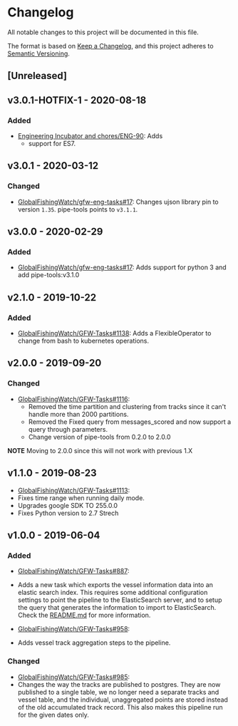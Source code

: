 # Changelog

All notable changes to this project will be documented in this file.

The format is based on [Keep a Changelog](https://keepachangelog.com/en/1.0.0/), and this project adheres to [Semantic Versioning](https://semver.org/spec/v2.0.0.html).

## [Unreleased]


## v3.0.1-HOTFIX-1 - 2020-08-18

### Added

* [Engineering Incubator and chores/ENG-90](https://globalfishingwatch.atlassian.net/browse/ENG-90): Adds
  * support for ES7.

## v3.0.1 - 2020-03-12

### Changed

* [GlobalFishingWatch/gfw-eng-tasks#17](https://github.com/GlobalFishingWatch/gfw-eng-tasks/issues/17): Changes
    ujson library pin to version `1.35`.
    pipe-tools points to `v3.1.1`.

## v3.0.0 - 2020-02-29

### Added

* [GlobalFishingWatch/gfw-eng-tasks#17](https://github.com/GlobalFishingWatch/gfw-eng-tasks/issues/17): Adds
    support for python 3 and add pipe-tools:v3.1.0

## v2.1.0 - 2019-10-22

### Added

* [GlobalFishingWatch/GFW-Tasks#1138](https://github.com/GlobalFishingWatch/GFW-Tasks/issues/1138): Adds
    a FlexibleOperator to change from bash to kubernetes operations.

## v2.0.0 - 2019-09-20

### Changed

* [GlobalFishingWatch/GFW-Tasks#1116](https://github.com/GlobalFishingWatch/GFW-Tasks/issues/1116):
  * Removed the time partition and clustering from tracks since it can't handle more than 2000 partitions.
  * Removed the Fixed query from messages_scored and now support a query through parameters.
  * Change version of pipe-tools from 0.2.0 to 2.0.0
  
**NOTE** Moving to 2.0.0 since this will not work with previous 1.X

## v1.1.0 - 2019-08-23

* [GlobalFishingWatch/GFW-Tasks#1113](https://github.com/GlobalFishingWatch/GFW-Tasks/issues/1113):
 * Fixes time range when running daily mode.
 * Upgrades google SDK TO 255.0.0
 * Fixes Python version to 2.7 Strech

## v1.0.0 - 2019-06-04

### Added

* [GlobalFishingWatch/GFW-Tasks#887](https://github.com/GlobalFishingWatch/GFW-Tasks/issues/887):
 * Adds a new task which exports the vessel information data into an elastic search index. This requires some additional configuration settings to point the pipeline to the ElasticSearch server, and to setup the query that generates the information to import to ElasticSearch. Check the [README.md](README.md#Configuration) for more information.

* [GlobalFishingWatch/GFW-Tasks#958](https://github.com/GlobalFishingWatch/GFW-Tasks/issues/958):
 * Adds vessel track aggregation steps to the pipeline.

### Changed

* [GlobalFishingWatch/GFW-Tasks#985](https://github.com/GlobalFishingWatch/GFW-Tasks/issues/985):
 * Changes the way the tracks are published to postgres. They are now published to a single table, we no longer need a separate tracks and vessel table, and the individual, unaggregated points are stored instead of the old accumulated track record. This also makes this pipeline run for the given dates only.
